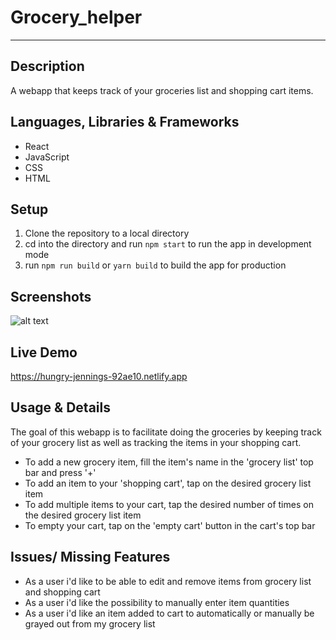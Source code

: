 # Grocery_helper
---


## Description 
A webapp that keeps track of your groceries list and shopping cart items.


## Languages, Libraries & Frameworks
* React
* JavaScript 
* CSS
* HTML


## Setup 
1. Clone the repository to a local directory
2. cd into the directory and run `npm start` to run the app in development mode
3. run `npm run build` or `yarn build` to build the app for production


## Screenshots
![alt text](preview_image/grocery_helper_preview.png "Grocery helper Preview image")


## Live Demo 
https://hungry-jennings-92ae10.netlify.app


## Usage & Details 
The goal of this webapp is to facilitate doing the groceries by keeping track of your grocery list as well as tracking the items in your shopping cart. 

* To add a new grocery item, fill the item's name in the 'grocery list' top bar and press '+'
* To add an item to your 'shopping cart', tap on the desired grocery list item
* To add multiple items to your cart, tap the desired number of times on the desired grocery list item
* To empty your cart, tap on the 'empty cart' button in the cart's top bar


## Issues/ Missing Features
* As a user i'd like to be able to edit and remove items from grocery list and shopping cart 
* As a user i'd like the possibility to manually enter item quantities
* As a user i'd like an item added to cart to automatically or manually be grayed out from my grocery list 